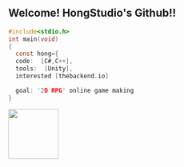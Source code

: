 ## Welcome! HongStudio's Github!! 
```c
#include<stdio.h>
int main(void)
{
  const hong={
  code:  [C#,C++],
  tools:  [Unity],
  interested [thebackend.io]

  goal: '2D RPG' online game making
}
```
   

          
                 
 
          


[<img src="https://cdn.jsdelivr.net/gh/devicons/devicon@latest/icons/unity/unity-original-wordmark.svg" width=100 />
](https://660a8091e50ac480300f058a--comfy-meerkat-b601ab.netlify.app/) 

